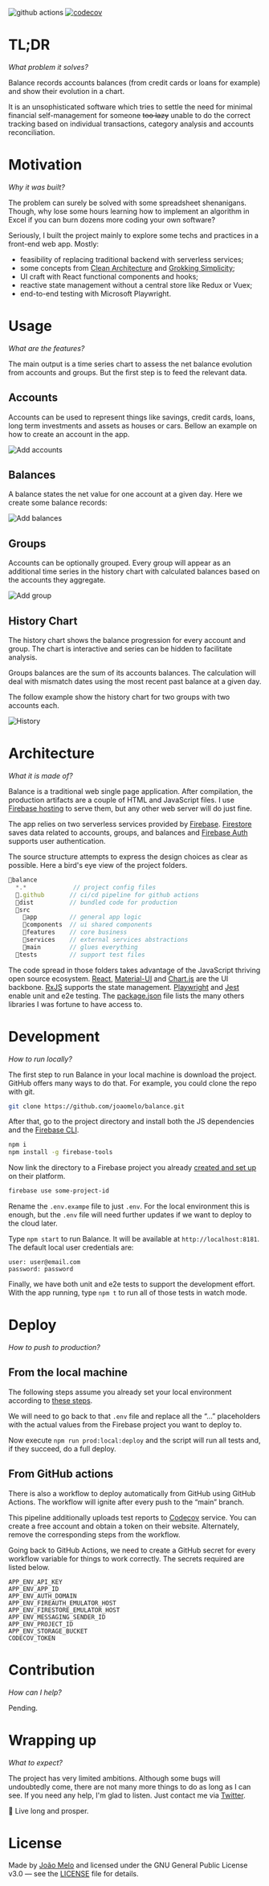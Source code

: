 ![github actions](https://github.com/joaomelo/balance/actions/workflows/publish.yml/badge.svg)
[![codecov](https://codecov.io/gh/joaomelo/balance/branch/main/graph/badge.svg?token=3ZkBAWh6qg)](https://codecov.io/gh/joaomelo/balance)

# TL;DR
_What problem it solves?_

Balance records accounts balances (from credit cards or loans for example) and show their evolution in a chart.

It is an unsophisticated software which tries to settle the need for minimal financial self-management for someone ~~too lazy~~ unable to do the correct tracking based on individual transactions, category analysis and accounts reconciliation. 

# Motivation
_Why it was built?_

The problem can surely be solved with some spreadsheet shenanigans. Though, why lose some hours learning how to implement an algorithm in Excel if you can burn dozens more coding your own software?

Seriously, I built the project mainly to explore some techs and practices in a front-end web app. Mostly:
- feasibility of replacing traditional backend with serverless services;
- some concepts from [Clean Architecture](https://www.amazon.com/Clean-Architecture-Craftsmans-Software-Structure-ebook-dp-B075LRM681/dp/B075LRM681/ref=mt_other?_encoding=UTF8&me=&qid=) and [Grokking Simplicity](https://www.manning.com/books/grokking-simplicity?gclid=CjwKCAjw3MSHBhB3EiwAxcaEu7fdoYDomaXaYdL8obQ_-fKzSvr_gqgYZzf_s53g9lpfPHfTnG1sARoCFLYQAvD_BwE);
- UI craft with React functional components and hooks;
- reactive state management without a central store like Redux or Vuex;
- end-to-end testing with Microsoft Playwright.

# Usage
_What are the features?_

The main output is a time series chart to assess the net balance evolution from accounts and groups. But the first step is to feed the relevant data.

## Accounts

Accounts can be used to represent things like savings, credit cards, loans, long term investments and assets as houses or cars. Bellow an example on how to create an account in the app.

![Add accounts](docs/add-accounts.gif)

## Balances

A balance states the net value for one account at a given day. Here we create some balance records:

![Add balances](docs/add-balances.gif)

## Groups

Accounts can be optionally grouped. Every group will appear as an additional time series in the history chart with calculated balances based on the accounts they aggregate.

![Add group](docs/add-groups.gif)

## History Chart

The history chart shows the balance progression for every account and group. The chart is interactive and series can be hidden to facilitate analysis.

Groups balances are the sum of its accounts balances. The calculation will deal with mismatch dates using the most recent past balance at a given day.

The follow example show the history chart for two groups with two accounts each. 

![History](docs/history.gif)

# Architecture
_What it is made of?_

Balance is a traditional web single page application. After compilation, the production artifacts are a couple of HTML and JavaScript files. I use [Firebase hosting](https://firebase.google.com/docs/hosting) to serve them, but any other web server will do just fine.

The app relies on two serverless services provided by [Firebase](https://firebase.google.com/). [Firestore](https://firebase.google.com/docs/firestore) saves data related to accounts, groups, and balances and [Firebase Auth](https://firebase.google.com/docs/auth) supports user authentication.

The source structure attempts to express the design choices as clear as possible. Here a bird's eye view of the project folders.

``` js
📂balance
  *.*             // project config files
  📁.github       // ci/cd pipeline for github actions 
  📁dist          // bundled code for production
  📁src
    📁app         // general app logic
    📁components  // ui shared components
    📁features    // core business
    📁services    // external services abstractions
    📁main        // glues everything
  📁tests         // support test files
```

The code spread in those folders takes advantage of the JavaScript thriving open source ecosystem. [React](https://reactjs.org/), [Material-UI](https://material-ui.com/) and [Chart.js](https://www.chartjs.org/) are the UI backbone. [RxJS](https://rxjs.dev/) supports the state management. [Playwright](https://playwright.dev/) and [Jest](https://jestjs.io/) enable unit and e2e testing. The [package.json](package.json) file lists the many others libraries I was fortune to have access to.

# Development
_How to run locally?_

The first step to run Balance in your local machine is download the project. GitHub offers many ways to do that. For example, you could clone the repo with git.

``` bash
git clone https://github.com/joaomelo/balance.git
```

After that, go to the project directory and install both the JS dependencies and the [Firebase CLI](https://firebase.google.com/docs/cli).

``` bash
npm i
npm install -g firebase-tools
```

Now link the directory to a Firebase project you already [created and set up](https://firebase.google.com/docs/web/setup) on their platform.

``` bash
firebase use some-project-id
```

Rename the `.env.exampe` file to just `.env`. For the local environment this is enough, but the `.env` file will need further updates if we want to deploy to the cloud later.

Type `npm start` to run Balance. It will be available at `http://localhost:8181`. The default local user credentials are:

```
user: user@email.com
password: password
```

Finally, we have both unit and e2e tests to support the development effort. With the app running, type `npm t` to run all of those tests in watch mode.

# Deploy
_How to push to production?_

## From the local machine 

The following steps assume you already set your local environment according to [these steps](#development).

We will need to go back to that `.env` file and replace all the “…” placeholders with the actual values from the Firebase project you want to deploy to.

Now execute `npm run prod:local:deploy` and the script will run all tests and, if they succeed, do a full deploy.

## From GitHub actions

There is also a workflow to deploy automatically from GitHub using GitHub Actions. The workflow will ignite after every push to the “main” branch.

This pipeline additionally uploads test reports to [Codecov]( https://about.codecov.io) service. You can create a free account and obtain a token on their website. Alternately, remove the corresponding steps from the workflow.

Going back to GitHub Actions, we need to create a GitHub secret for every workflow variable for things to work correctly. The secrets required are listed below.

```
APP_ENV_API_KEY
APP_ENV_APP_ID
APP_ENV_AUTH_DOMAIN
APP_ENV_FIREAUTH_EMULATOR_HOST
APP_ENV_FIRESTORE_EMULATOR_HOST
APP_ENV_MESSAGING_SENDER_ID
APP_ENV_PROJECT_ID
APP_ENV_STORAGE_BUCKET
CODECOV_TOKEN
```

# Contribution
_How can I help?_

Pending.

# Wrapping up
_What to expect?_

The project has very limited ambitions. Although some bugs will undoubtedly come, there are not many more things to do as long as I can see. If you need any help, I'm glad to listen. Just contact me via [Twitter](https://twitter.com/joaomeloplus).

🖖 Live long and prosper.

# License
Made by [João Melo](https://twitter.com/joaomeloplus) and licensed under the GNU General Public License v3.0 — see the [LICENSE](LICENSE) file for details.